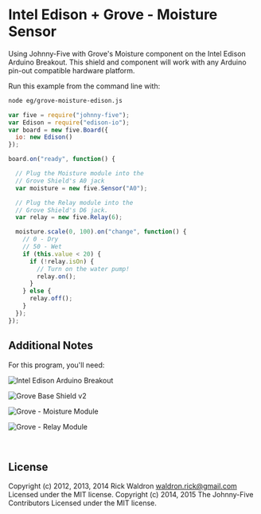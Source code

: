 <!--remove-start-->

# Intel Edison + Grove - Moisture Sensor

<!--remove-end-->


Using Johnny-Five with Grove's Moisture component on the Intel Edison Arduino Breakout. This shield and component will work with any Arduino pin-out compatible hardware platform.







Run this example from the command line with:
```bash
node eg/grove-moisture-edison.js
```


```javascript
var five = require("johnny-five");
var Edison = require("edison-io");
var board = new five.Board({
  io: new Edison()
});

board.on("ready", function() {

  // Plug the Moisture module into the
  // Grove Shield's A0 jack
  var moisture = new five.Sensor("A0");

  // Plug the Relay module into the
  // Grove Shield's D6 jack.
  var relay = new five.Relay(6);

  moisture.scale(0, 100).on("change", function() {
    // 0 - Dry
    // 50 - Wet
    if (this.value < 20) {
      if (!relay.isOn) {
        // Turn on the water pump!
        relay.on();
      }
    } else {
      relay.off();
    }
  });
});

```








## Additional Notes
For this program, you'll need:

![Intel Edison Arduino Breakout](https://cdn.sparkfun.com//assets/parts/1/0/1/3/9/13097-06.jpg)

![Grove Base Shield v2](http://www.seeedstudio.com/depot/images/product/base%20shield%20V2_01.jpg)

![Grove - Moisture Module](http://www.seeedstudio.com/depot/images/101020008%201.jpg)

![Grove - Relay Module](http://www.seeedstudio.com/depot/images/1030200051.jpg)


&nbsp;

<!--remove-start-->

## License
Copyright (c) 2012, 2013, 2014 Rick Waldron <waldron.rick@gmail.com>
Licensed under the MIT license.
Copyright (c) 2014, 2015 The Johnny-Five Contributors
Licensed under the MIT license.

<!--remove-end-->
